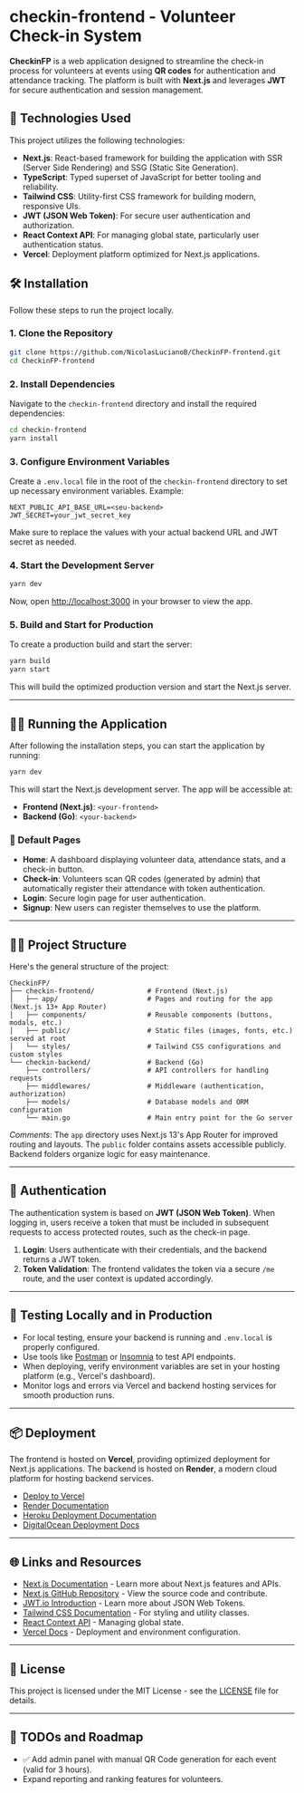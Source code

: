 # checkin-frontend - Volunteer Check-in System

**CheckinFP** is a web application designed to streamline the check-in process for volunteers at events using **QR codes** for authentication and attendance tracking. The platform is built with **Next.js** and leverages **JWT** for secure authentication and session management.

## 🚀 Technologies Used

This project utilizes the following technologies:

- **Next.js**: React-based framework for building the application with SSR (Server Side Rendering) and SSG (Static Site Generation).
- **TypeScript**: Typed superset of JavaScript for better tooling and reliability.
- **Tailwind CSS**: Utility-first CSS framework for building modern, responsive UIs.
- **JWT (JSON Web Token)**: For secure user authentication and authorization.
- **React Context API**: For managing global state, particularly user authentication status.
- **Vercel**: Deployment platform optimized for Next.js applications.

## 🛠 Installation

Follow these steps to run the project locally.

### 1. Clone the Repository

```bash
git clone https://github.com/NicolasLucianoB/CheckinFP-frontend.git
cd CheckinFP-frontend
```

### 2. Install Dependencies

Navigate to the `checkin-frontend` directory and install the required dependencies:

```bash
cd checkin-frontend
yarn install
```

### 3. Configure Environment Variables

Create a `.env.local` file in the root of the `checkin-frontend` directory to set up necessary environment variables. Example:

```env
NEXT_PUBLIC_API_BASE_URL=<seu-backend>
JWT_SECRET=your_jwt_secret_key
```

Make sure to replace the values with your actual backend URL and JWT secret as needed.

### 4. Start the Development Server

```bash
yarn dev
```

Now, open [http://localhost:3000](http://localhost:3000) in your browser to view the app.

### 5. Build and Start for Production

To create a production build and start the server:

```bash
yarn build
yarn start
```

This will build the optimized production version and start the Next.js server.

---

## 🧑‍💻 Running the Application

After following the installation steps, you can start the application by running:

```bash
yarn dev
```

This will start the Next.js development server. The app will be accessible at:

- **Frontend (Next.js)**: `<your-frontend>`
- **Backend (Go)**: `<your-backend>`

### 📝 Default Pages

- **Home**: A dashboard displaying volunteer data, attendance stats, and a check-in button.
- **Check-in**: Volunteers scan QR codes (generated by admin) that automatically register their attendance with token authentication.
- **Login**: Secure login page for user authentication.
- **Signup**: New users can register themselves to use the platform.

---

## 🧑‍🔧 Project Structure

Here's the general structure of the project:

```
CheckinFP/
├── checkin-frontend/             # Frontend (Next.js)
│   ├── app/                      # Pages and routing for the app (Next.js 13+ App Router)
│   ├── components/               # Reusable components (buttons, modals, etc.)
│   ├── public/                   # Static files (images, fonts, etc.) served at root
│   └── styles/                   # Tailwind CSS configurations and custom styles
└── checkin-backend/              # Backend (Go)
    ├── controllers/              # API controllers for handling requests
    ├── middlewares/              # Middleware (authentication, authorization)
    ├── models/                   # Database models and ORM configuration
    └── main.go                   # Main entry point for the Go server
```

*Comments*: The `app` directory uses Next.js 13's App Router for improved routing and layouts. The `public` folder contains assets accessible publicly. Backend folders organize logic for easy maintenance.

---

## 🔐 Authentication

The authentication system is based on **JWT (JSON Web Token)**. When logging in, users receive a token that must be included in subsequent requests to access protected routes, such as the check-in page.

1. **Login**: Users authenticate with their credentials, and the backend returns a JWT token.
2. **Token Validation**: The frontend validates the token via a secure `/me` route, and the user context is updated accordingly.

---

## 🧪 Testing Locally and in Production

- For local testing, ensure your backend is running and `.env.local` is properly configured.
- Use tools like [Postman](https://www.postman.com/) or [Insomnia](https://insomnia.rest/) to test API endpoints.
- When deploying, verify environment variables are set in your hosting platform (e.g., Vercel's dashboard).
- Monitor logs and errors via Vercel and backend hosting services for smooth production runs.

---

## 📦 Deployment

The frontend is hosted on **Vercel**, providing optimized deployment for Next.js applications. The backend is hosted on **Render**, a modern cloud platform for hosting backend services.

- [Deploy to Vercel](https://vercel.com/new?utm_medium=default-template&filter=next.js&utm_source=create-next-app&utm_campaign=create-next-app-readme)
- [Render Documentation](https://render.com/docs)
- [Heroku Deployment Documentation](https://devcenter.heroku.com/articles/git)
- [DigitalOcean Deployment Docs](https://www.digitalocean.com/docs/)

---

## 🌐 Links and Resources

- [Next.js Documentation](https://nextjs.org/docs) - Learn more about Next.js features and APIs.
- [Next.js GitHub Repository](https://github.com/vercel/next.js) - View the source code and contribute.
- [JWT.io Introduction](https://jwt.io/introduction/) - Learn more about JSON Web Tokens.
- [Tailwind CSS Documentation](https://tailwindcss.com/docs) - For styling and utility classes.
- [React Context API](https://reactjs.org/docs/context.html) - Managing global state.
- [Vercel Docs](https://vercel.com/docs) - Deployment and environment configuration.

---

## 📄 License

This project is licensed under the MIT License - see the [LICENSE](LICENSE) file for details.

---

## 🔧 TODOs and Roadmap

- ✅ Add admin panel with manual QR Code generation for each event (valid for 3 hours).
- Expand reporting and ranking features for volunteers.
